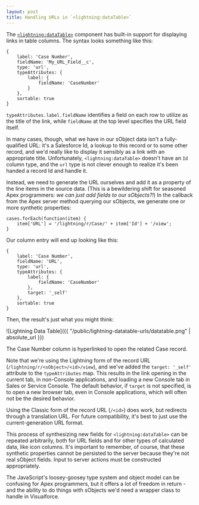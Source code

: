 ```yaml
---
layout: post
title: Handling URLs in `<lightning:dataTable>`
---
```


The [`<lightning:dataTable>`](https://developer.salesforce.com/docs/component-library/bundle/lightning:datatable) component has built-in support for displaying links in table columns. The syntax looks something like this:

    {
        label: 'Case Number', 
        fieldName: 'My_URL_Field__c',
        type: 'url', 
        typeAttributes: { 
            label: {
                fieldName: 'CaseNumber'
            } 
        },
        sortable: true 
    }

`typeAttributes.label.fieldName` identifies a field on each row to utilize as the title of the link, while `fieldName` at the top level specifies the URL field itself.

In many cases, though, what we have in our sObject data isn't a fully-qualified URL: it's a Salesforce Id, a lookup to this record or to some other record, and we'd really like to display it sensibly as a link with an appropriate title. Unfortunately, `<lightning:dataTable>` doesn't have an `Id` column type, and the `url` type is not clever enough to realize it's been handed a record Id and handle it.

Instead, we need to generate the URL ourselves and add it as a property of the line items in the source data. (This is a bewildering shift for seasoned Apex programmers: *we can just add fields to our sObjects?!*) In the callback from the Apex server method querying our sObjects, we generate one or more synthetic properties:

    cases.forEach(function(item) {
        item['URL'] = '/lightning/r/Case/' + item['Id'] + '/view';
    }

Our column entry will end up looking like this:

    {
        label: 'Case Number', 
        fieldName: 'URL',
        type: 'url', 
        typeAttributes: { 
            label: {
                fieldName: 'CaseNumber'
            },
            target: '_self'
        },
        sortable: true 
    }

Then, the result's just what you might think:

![Lightning Data Table]({{ "/public/lightning-datatable-urls/datatable.png" | absolute_url }})

The Case Number column is hyperlinked to open the related Case record.

Note that we're using the Lightning form of the record URL (`/lightning/r/<sObject>/<id>/view`), and we've added the `target: '_self'` attribute to the `typeAttributes` map. This results in the link opening in the current tab, in non-Console applications, and loading a new Console tab in Sales or Service Console. The default behavior, if `target` is not specified, is to open a new browser tab, even in Console applications, which will often not be the desired behavior.

Using the Classic form of the record URL (`/<id>`) does work, but redirects through a translation URL. For future compatibility, it's best to just use the current-generation URL format.

This process of synthesizing new fields for `<lightning:dataTable>` can be repeated arbitrarily, both for URL fields and for other types of calculated data, like icon columns. It's important to remember, of course, that these synthetic properties cannot be persisted to the server because they're not real sObject fields. Input to server actions must be constructed appropriately.

The JavaScript's loosey-goosey type system and object model can be confusing for Apex programmers, but it offers a lot of freedom in return - and the ability to do things with sObjects we'd need a wrapper class to handle in Visualforce.